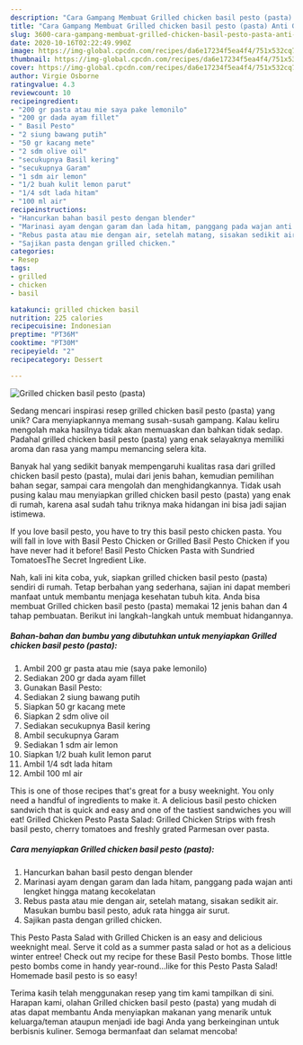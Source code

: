 ```yaml
---
description: "Cara Gampang Membuat Grilled chicken basil pesto (pasta) Anti Gagal"
title: "Cara Gampang Membuat Grilled chicken basil pesto (pasta) Anti Gagal"
slug: 3600-cara-gampang-membuat-grilled-chicken-basil-pesto-pasta-anti-gagal
date: 2020-10-16T02:22:49.990Z
image: https://img-global.cpcdn.com/recipes/da6e17234f5ea4f4/751x532cq70/grilled-chicken-basil-pesto-pasta-foto-resep-utama.jpg
thumbnail: https://img-global.cpcdn.com/recipes/da6e17234f5ea4f4/751x532cq70/grilled-chicken-basil-pesto-pasta-foto-resep-utama.jpg
cover: https://img-global.cpcdn.com/recipes/da6e17234f5ea4f4/751x532cq70/grilled-chicken-basil-pesto-pasta-foto-resep-utama.jpg
author: Virgie Osborne
ratingvalue: 4.3
reviewcount: 10
recipeingredient:
- "200 gr pasta atau mie saya pake lemonilo"
- "200 gr dada ayam fillet"
- " Basil Pesto"
- "2 siung bawang putih"
- "50 gr kacang mete"
- "2 sdm olive oil"
- "secukupnya Basil kering"
- "secukupnya Garam"
- "1 sdm air lemon"
- "1/2 buah kulit lemon parut"
- "1/4 sdt lada hitam"
- "100 ml air"
recipeinstructions:
- "Hancurkan bahan basil pesto dengan blender"
- "Marinasi ayam dengan garam dan lada hitam, panggang pada wajan anti lengket hingga matang kecokelatan"
- "Rebus pasta atau mie dengan air, setelah matang, sisakan sedikit air. Masukan bumbu basil pesto, aduk rata hingga air surut."
- "Sajikan pasta dengan grilled chicken."
categories:
- Resep
tags:
- grilled
- chicken
- basil

katakunci: grilled chicken basil 
nutrition: 225 calories
recipecuisine: Indonesian
preptime: "PT36M"
cooktime: "PT30M"
recipeyield: "2"
recipecategory: Dessert

---
```



![Grilled chicken basil pesto (pasta)](https://img-global.cpcdn.com/recipes/da6e17234f5ea4f4/751x532cq70/grilled-chicken-basil-pesto-pasta-foto-resep-utama.jpg)

Sedang mencari inspirasi resep grilled chicken basil pesto (pasta) yang unik? Cara menyiapkannya memang susah-susah gampang. Kalau keliru mengolah maka hasilnya tidak akan memuaskan dan bahkan tidak sedap. Padahal grilled chicken basil pesto (pasta) yang enak selayaknya memiliki aroma dan rasa yang mampu memancing selera kita.

Banyak hal yang sedikit banyak mempengaruhi kualitas rasa dari grilled chicken basil pesto (pasta), mulai dari jenis bahan, kemudian pemilihan bahan segar, sampai cara mengolah dan menghidangkannya. Tidak usah pusing kalau mau menyiapkan grilled chicken basil pesto (pasta) yang enak di rumah, karena asal sudah tahu triknya maka hidangan ini bisa jadi sajian istimewa.

If you love basil pesto, you have to try this basil pesto chicken pasta. You will fall in love with Basil Pesto Chicken or Grilled Basil Pesto Chicken if you have never had it before! Basil Pesto Chicken Pasta with Sundried TomatoesThe Secret Ingredient Like.


Nah, kali ini kita coba, yuk, siapkan grilled chicken basil pesto (pasta) sendiri di rumah. Tetap berbahan yang sederhana, sajian ini dapat memberi manfaat untuk membantu menjaga kesehatan tubuh kita. Anda bisa membuat Grilled chicken basil pesto (pasta) memakai 12 jenis bahan dan 4 tahap pembuatan. Berikut ini langkah-langkah untuk membuat hidangannya.

<!--inarticleads1-->

##### Bahan-bahan dan bumbu yang dibutuhkan untuk menyiapkan Grilled chicken basil pesto (pasta):

1. Ambil 200 gr pasta atau mie (saya pake lemonilo)
1. Sediakan 200 gr dada ayam fillet
1. Gunakan  Basil Pesto:
1. Sediakan 2 siung bawang putih
1. Siapkan 50 gr kacang mete
1. Siapkan 2 sdm olive oil
1. Sediakan secukupnya Basil kering
1. Ambil secukupnya Garam
1. Sediakan 1 sdm air lemon
1. Siapkan 1/2 buah kulit lemon parut
1. Ambil 1/4 sdt lada hitam
1. Ambil 100 ml air


This is one of those recipes that&#39;s great for a busy weeknight. You only need a handful of ingredients to make it. A delicious basil pesto chicken sandwich that is quick and easy and one of the tastiest sandwiches you will eat! Grilled Chicken Pesto Pasta Salad: Grilled Chicken Strips with fresh basil pesto, cherry tomatoes and freshly grated Parmesan over pasta. 

<!--inarticleads2-->

##### Cara menyiapkan Grilled chicken basil pesto (pasta):

1. Hancurkan bahan basil pesto dengan blender
1. Marinasi ayam dengan garam dan lada hitam, panggang pada wajan anti lengket hingga matang kecokelatan
1. Rebus pasta atau mie dengan air, setelah matang, sisakan sedikit air. Masukan bumbu basil pesto, aduk rata hingga air surut.
1. Sajikan pasta dengan grilled chicken.


This Pesto Pasta Salad with Grilled Chicken is an easy and delicious weeknight meal. Serve it cold as a summer pasta salad or hot as a delicious winter entree! Check out my recipe for these Basil Pesto bombs. Those little pesto bombs come in handy year-round…like for this Pesto Pasta Salad! Homemade basil pesto is so easy! 

Terima kasih telah menggunakan resep yang tim kami tampilkan di sini. Harapan kami, olahan Grilled chicken basil pesto (pasta) yang mudah di atas dapat membantu Anda menyiapkan makanan yang menarik untuk keluarga/teman ataupun menjadi ide bagi Anda yang berkeinginan untuk berbisnis kuliner. Semoga bermanfaat dan selamat mencoba!
